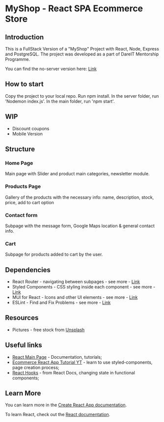 # MyShop - React SPA Ecommerce Store

## Introduction

This is a FullStack Version of a "MyShop" Project with React, Node, Express and PostgreSQL. The project was developed as a part of DareIT Mentorship Programme. 

You can find the no-server version here: [Link](https://github.com/mahtyns/mahtyns.github.io)

## How to start

Copy the project to your local repo.
Run npm install.
In the server folder, run 'Nodemon index.js'.
In the main folder, run 'npm start'.

## WIP
- Discount coupons
- Mobile Version

## Structure

### Home Page

Main page with Slider and product main categories, newsletter module.

### Products Page

Gallery of the products with the necessary info: name, description, stock, price, add to cart option

### Contact form

Subpage with the message form, Google Maps location & general contact info.

### Cart

Subpage for products added to cart by the user.

## Dependencies

- React Router - navigating between subpages - see more - [Link](https://reactrouter.com)
- Styled Components - CSS styling inside each component - see more - [Link](https://styled-components.com)
- MUI for React - Icons and other UI elements - see more - [Link](https://mui.com)
- ESLint - Find and Fix Problems - see more - [Link](https://eslint.org)

## Resources

- Pictures - free stock from [Unsplash](https://unsplash.com)
<!-- ### `npm test`

Launches the test runner in the interactive watch mode.\
See the section about [running tests](https://facebook.github.io/create-react-app/docs/running-tests) for more information. -->

<!-- ### `npm run build`

Builds the app for production to the `build` folder.\
It correctly bundles React in production mode and optimizes the build for the best performance.

The build is minified and the filenames include the hashes.\
Your app is ready to be deployed!

See the section about [deployment](https://facebook.github.io/create-react-app/docs/deployment) for more information. -->

<!-- ### `npm run eject`

**Note: this is a one-way operation. Once you `eject`, you can’t go back!**

If you aren’t satisfied with the build tool and configuration choices, you can `eject` at any time. This command will remove the single build dependency from your project.

Instead, it will copy all the configuration files and the transitive dependencies (webpack, Babel, ESLint, etc) right into your project so you have full control over them. All of the commands except `eject` will still work, but they will point to the copied scripts so you can tweak them. At this point you’re on your own.

You don’t have to ever use `eject`. The curated feature set is suitable for small and middle deployments, and you shouldn’t feel obligated to use this feature. However we understand that this tool wouldn’t be useful if you couldn’t customize it when you are ready for it. -->

## Useful links

- [React Main Page](https://reactjs.org) - Documentation, tutorials;
- [Ecommerce React App Tutorial YT](https://www.youtube.com/watch?v=c1xTDSIXit8&t=9065s) - learn to use styled-components, page creation process;
- [React Hooks](https://reactjs.org/docs/hooks-intro.html) - from React Docs, changing state in functional components;

## Learn More

You can learn more in the [Create React App documentation](https://facebook.github.io/create-react-app/docs/getting-started).

To learn React, check out the [React documentation](https://reactjs.org/).

<!-- ### Code Splitting

This section has moved here: [https://facebook.github.io/create-react-app/docs/code-splitting](https://facebook.github.io/create-react-app/docs/code-splitting) -->
<!--
### Analyzing the Bundle Size

This section has moved here: [https://facebook.github.io/create-react-app/docs/analyzing-the-bundle-size](https://facebook.github.io/create-react-app/docs/analyzing-the-bundle-size)

### Making a Progressive Web App

This section has moved here: [https://facebook.github.io/create-react-app/docs/making-a-progressive-web-app](https://facebook.github.io/create-react-app/docs/making-a-progressive-web-app)

### Advanced Configuration

This section has moved here: [https://facebook.github.io/create-react-app/docs/advanced-configuration](https://facebook.github.io/create-react-app/docs/advanced-configuration)

### Deployment

This section has moved here: [https://facebook.github.io/create-react-app/docs/deployment](https://facebook.github.io/create-react-app/docs/deployment)

### `npm run build` fails to minify

This section has moved here: [https://facebook.github.io/create-react-app/docs/troubleshooting#npm-run-build-fails-to-minify](https://facebook.github.io/create-react-app/docs/troubleshooting#npm-run-build-fails-to-minify) -->

